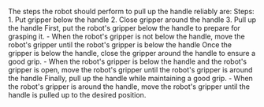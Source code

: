 The steps the robot should perform to pull up the handle reliably are:
    Steps:  1. Put gripper below the handle  2. Close gripper around the handle  3. Pull up the handle
    First, put the robot's gripper below the handle to prepare for grasping it.
    - When the robot's gripper is not below the handle, move the robot's gripper until the robot's gripper is below the handle
    Once the gripper is below the handle, close the gripper around the handle to ensure a good grip.
    - When the robot's gripper is below the handle and the robot's gripper is open, move the robot's gripper until the robot's gripper is around the handle
    Finally, pull up the handle while maintaining a good grip.
    - When the robot's gripper is around the handle, move the robot's gripper until the handle is pulled up to the desired position.